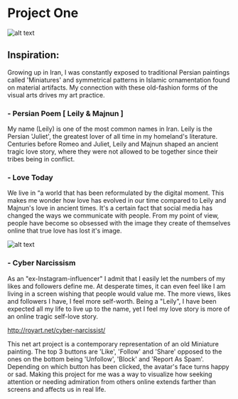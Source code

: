 # Project One
![alt text](https://i.imgur.com/ndpwnAU.jpg)
## Inspiration:

Growing up in Iran, I was constantly exposed to traditional Persian paintings called 'Miniatures' and symmetrical patterns in Islamic ornamentation found on material artifacts. My connection with these old-fashion forms of the visual arts drives my art practice.  

### - Persian Poem [ Leily & Majnun ]

My name (Leily) is one of the most common names in Iran. Leily is the Persian 'Juliet', the greatest lover of all time in my homeland's literature. Centuries before Romeo and Juliet, Leily and Majnun shaped an ancient tragic love story, where they were not allowed to be together since their tribes being in conflict.

### - Love Today

We live in “a world that has been reformulated by the digital moment. This makes me wonder how love has evolved in our time compared to Leily and Majnun's love in ancient times. It's a certain fact that social media has changed the ways we communicate with people. From my point of view, people have become so obsessed with the image they create of themselves online that true love has lost it's image.

![alt text](https://i.imgur.com/pACxaZ9.png)

### - Cyber Narcissism

As an "ex-Instagram-influencer" I admit that I easily let the numbers of my likes and followers define me. At desperate times, it can even feel like I am living in a screen wishing that people would value me. The more views, likes and followers I have, I feel more self-worth. Being a "Leily", I have been expected all my life to live up to the name, yet I feel my love story is more of an online tragic self-love story.

http://royart.net/cyber-narcissist/

This net art project is a contemporary representation of an old Miniature painting. The top 3 buttons are 'Like', 'Follow' and 'Share' opposed to the ones on the bottom being 'Unfollow', 'Block' and 'Report As Spam'. Depending on which button has been clicked, the avatar's face turns happy or sad. Making this project for me was a way to visualize how seeking attention or needing admiration from others online extends farther than screens and affects us in real life.
